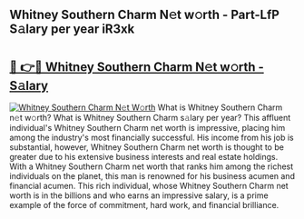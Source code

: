 ## Whitney Southern Charm N𝚎t w𝚘rth - Part-LfP S𝚊lary per year iR3xk

# <h2><a href="http://gc1xoif.nevu.top/?p=Whitney+Southern+Charm">🔗 👉🔴 Whitney Southern Charm N𝚎t w𝚘rth - S𝚊lary</a></h2>

[![Whitney Southern Charm N𝚎t W𝚘rth](https://i.imgur.com/Oavwk0R.jpeg)](http://gc1xoif.nevu.top/?p=Whitney+Southern+Charm)
What is Whitney Southern Charm n𝚎t w𝚘rth? What is Whitney Southern Charm s𝚊lary per year?
This affluent individual's Whitney Southern Charm net worth is impressive, placing him among the industry's most financially successful. His income from his job is substantial, however, Whitney Southern Charm net worth is thought to be greater due to his extensive business interests and real estate holdings. With a Whitney Southern Charm net worth that ranks him among the richest individuals on the planet, this man is renowned for his business acumen and financial acumen. This rich individual, whose Whitney Southern Charm net worth is in the billions and who earns an impressive salary, is a prime example of the force of commitment, hard work, and financial brilliance.
